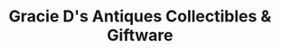 ---
title: "Gracie D's Antiques Collectibles & Giftware"
url: /mirror/gracie-ds-antiques-collectibles-und-giftware/
shop: Antiquitäten
---